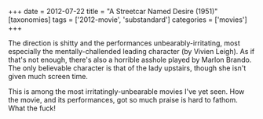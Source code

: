 +++
date = 2012-07-22
title = "A Streetcar Named Desire (1951)"
[taxonomies]
tags = ['2012-movie', 'substandard']
categories = ['movies']
+++

The direction is shitty and the performances unbearably-irritating, most
especially the mentally-challended leading character (by Vivien Leigh).
As if that's not enough, there's also a horrible asshole played by
Marlon Brando. The only believable character is that of the lady
upstairs, though she isn't given much screen time.

This is among the most irritatingly-unbearable movies I've yet seen.
How the movie, and its performances, got so much praise is hard to
fathom. What the fuck!
